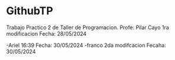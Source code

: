 # GithubTP
Trabajo Practico 2 de Taller de Programacion. 
Profe: Pilar Cayo
1ra modificacion 
Fecha: 28/05/2024 

-Ariel
16:39
Fecha: 30/05/2024
-franco
2da modifcacion 
Fecaha: 30/05/2024